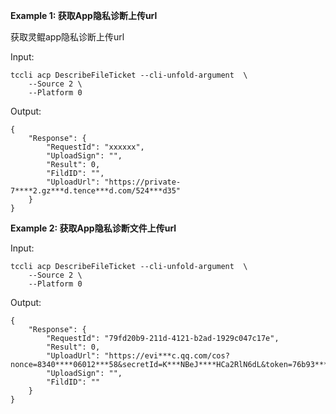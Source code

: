 **Example 1: 获取App隐私诊断上传url**

获取灵鲲app隐私诊断上传url

Input: 

```
tccli acp DescribeFileTicket --cli-unfold-argument  \
    --Source 2 \
    --Platform 0
```

Output: 
```
{
    "Response": {
        "RequestId": "xxxxxx",
        "UploadSign": "",
        "Result": 0,
        "FildID": "",
        "UploadUrl": "https://private-7****2.gz***d.tence***d.com/524***d35"
    }
}
```

**Example 2: 获取App隐私诊断文件上传url**



Input: 

```
tccli acp DescribeFileTicket --cli-unfold-argument  \
    --Source 2 \
    --Platform 0
```

Output: 
```
{
    "Response": {
        "RequestId": "79fd20b9-211d-4121-b2ad-1929c047c17e",
        "Result": 0,
        "UploadUrl": "https://evi***c.qq.com/cos?nonce=8340****06012***58&secretId=K***NBeJ****HCa2RlN6dL&token=76b93***837ba70***1e3&ts=164***35",
        "UploadSign": "",
        "FildID": ""
    }
}
```

